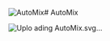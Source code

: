 ![AutoMix](https://github.com/user-attachments/assets/ad0d9369-05c0-48e9-b329-5d27f8c2fb34)# AutoMix


![Uplo<svg width="2001" height="2001" viewBox="0 0 2001 2001" fill="none" xmlns="http://www.w3.org/2000/svg">
<mask id="path-1-inside-1_10_16" fill="white">
<path d="M1000.68 0.694893C802.894 0.694891 609.554 59.3439 445.105 169.225C280.656 279.107 152.484 435.285 76.796 618.011C1.10837 800.738 -18.695 1001.8 19.8903 1195.79C58.4755 1389.77 153.716 1567.95 293.569 1707.8C433.421 1847.65 611.604 1942.89 805.585 1981.48C999.566 2020.07 1200.63 2000.26 1383.36 1924.57C1566.09 1848.89 1722.26 1720.71 1832.15 1556.27C1942.03 1391.82 2000.68 1198.48 2000.68 1000.69H1640.74C1640.74 1127.29 1603.2 1251.04 1532.87 1356.29C1462.54 1461.55 1362.57 1543.59 1245.62 1592.03C1128.66 1640.48 999.966 1653.15 875.806 1628.46C751.646 1603.76 637.598 1542.8 548.084 1453.29C458.57 1363.77 397.61 1249.72 372.913 1125.56C348.216 1001.4 360.892 872.71 409.336 755.754C457.781 638.798 539.819 538.835 645.077 468.504C750.334 398.173 874.083 360.634 1000.68 360.634L1000.68 0.694893Z"/>
</mask>
<path d="M1000.68 0.694893C802.894 0.694891 609.554 59.3439 445.105 169.225C280.656 279.107 152.484 435.285 76.796 618.011C1.10837 800.738 -18.695 1001.8 19.8903 1195.79C58.4755 1389.77 153.716 1567.95 293.569 1707.8C433.421 1847.65 611.604 1942.89 805.585 1981.48C999.566 2020.07 1200.63 2000.26 1383.36 1924.57C1566.09 1848.89 1722.26 1720.71 1832.15 1556.27C1942.03 1391.82 2000.68 1198.48 2000.68 1000.69H1640.74C1640.74 1127.29 1603.2 1251.04 1532.87 1356.29C1462.54 1461.55 1362.57 1543.59 1245.62 1592.03C1128.66 1640.48 999.966 1653.15 875.806 1628.46C751.646 1603.76 637.598 1542.8 548.084 1453.29C458.57 1363.77 397.61 1249.72 372.913 1125.56C348.216 1001.4 360.892 872.71 409.336 755.754C457.781 638.798 539.819 538.835 645.077 468.504C750.334 398.173 874.083 360.634 1000.68 360.634L1000.68 0.694893Z" fill="white" stroke="white" stroke-width="160" mask="url(#path-1-inside-1_10_16)"/>
<path fill-rule="evenodd" clip-rule="evenodd" d="M98.353 821.212C128.627 669.014 196.811 527.387 296.032 409.189L438.099 551.255C366.431 640.964 317.002 746.844 294.45 860.218C266.667 999.896 280.926 1144.68 335.426 1276.25C389.926 1407.82 482.218 1520.28 600.631 1599.4C719.045 1678.52 858.261 1720.76 1000.68 1720.76C1143.09 1720.76 1282.31 1678.52 1400.72 1599.4C1519.13 1520.28 1611.43 1407.82 1665.92 1276.25C1720.42 1144.68 1734.68 999.896 1706.9 860.218C1684.35 746.844 1634.92 640.964 1563.25 551.255L1563.72 550.783L1507.16 494.214L1453.27 548.104L1453.43 548.27C1542.86 637.759 1603.76 751.742 1628.44 875.825C1653.13 999.985 1640.46 1128.68 1592.01 1245.64C1543.57 1362.59 1461.53 1462.56 1356.27 1532.89C1251.02 1603.22 1127.27 1640.76 1000.68 1640.76C874.083 1640.76 750.334 1603.22 645.077 1532.89C539.819 1462.56 457.781 1362.59 409.336 1245.64C360.892 1128.68 348.216 999.985 372.913 875.825C397.602 751.704 458.532 637.688 548.001 548.187L548.084 548.104L491.516 491.535L350.137 350.157L293.569 293.588C274.641 312.516 256.53 332.146 239.266 352.423C128.974 481.962 53.2532 637.878 19.8902 805.605C-18.695 999.586 1.10835 1200.65 76.796 1383.38C152.484 1566.1 280.656 1722.28 445.105 1832.16C609.554 1942.05 802.894 2000.69 1000.68 2000.69C1198.46 2000.69 1391.8 1942.05 1556.25 1832.16C1720.69 1722.28 1848.87 1566.1 1924.55 1383.38C2000.24 1200.65 2020.05 999.585 1981.46 805.605C1948.1 637.877 1872.38 481.961 1762.08 352.423C1744.82 332.146 1726.71 312.516 1707.78 293.588L1651.21 350.157L1648.92 352.447L1705.64 409.168L1705.46 409.355C1804.6 527.519 1872.74 669.085 1903 821.212C1938.5 999.674 1920.28 1184.66 1850.64 1352.76C1781.01 1520.87 1663.09 1664.56 1511.8 1765.65C1360.51 1866.74 1182.63 1920.69 1000.68 1920.69C818.717 1920.69 640.844 1866.74 489.551 1765.65C338.258 1664.56 220.339 1520.87 150.706 1352.76C81.0737 1184.66 62.8546 999.674 98.353 821.212Z" fill="white"/>
</svg>
ading AutoMix.svg…]()
